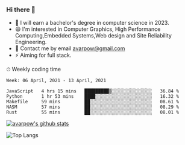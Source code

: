 ### Hi there 👋
<!--I have been a GitHub member for [![Years Badge](https://badges.pufler.dev/years/avarpow)](https://badges.pufler.dev)-->
- 🌱 I will earn a bachelor's degree in computer science in 2023.
- 😄 I'm interested in Computer Graphics, High Performance Computing,Embedded Systems,Web design and Site Reliability Engineering.
- 💬 Contact me by email avarpow@gmail.com
- ⚡ Aiming for full stack.

<!--💻 Coding Activity Logging

[![Commits Badge](https://badges.pufler.dev/commits/weekly/avarpow)](https://badges.pufler.dev)-->

⏱ Weekly coding time
<!--START_SECTION:waka-->
```text
Week: 06 April, 2021 - 13 April, 2021

JavaScript   4 hrs 15 mins   █████████▒░░░░░░░░░░░░░░░   36.84 % 
Python       1 hr 53 mins    ████░░░░░░░░░░░░░░░░░░░░░   16.32 % 
Makefile     59 mins         ██░░░░░░░░░░░░░░░░░░░░░░░   08.61 % 
NASM         57 mins         ██░░░░░░░░░░░░░░░░░░░░░░░   08.29 % 
Rust         55 mins         ██░░░░░░░░░░░░░░░░░░░░░░░   08.01 % 
```
<!--END_SECTION:waka-->

[![avarpow's github stats](https://github-readme-stats.vercel.app/api?username=avarpow&count_private=true&show_icons=true&hide=issues&hide_border=true)](https://github.com/anuraghazra/github-readme-stats)

![Top Langs](https://github-readme-stats.vercel.app/api/top-langs/?username=avarpow&layout=compact&hide_border=true) 
<!--[![avarpow's wakatime stats](https://github-readme-stats.vercel.app/api/wakatime?username=avarpow)](https://github.com/anuraghazra/github-readme-stats)-->
